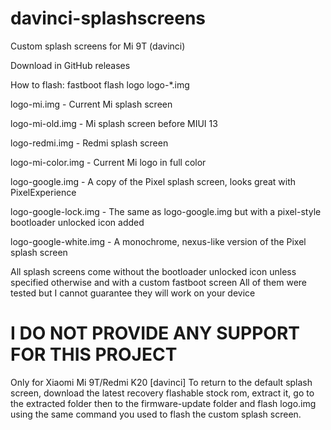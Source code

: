 # davinci-splashscreens
Custom splash screens for Mi 9T (davinci)

Download in GitHub releases

How to flash: fastboot flash logo logo-*.img

logo-mi.img - Current Mi splash screen

logo-mi-old.img - Mi splash screen before MIUI 13

logo-redmi.img - Redmi splash screen

logo-mi-color.img - Current Mi logo in full color

logo-google.img - A copy of the Pixel splash screen, looks great with PixelExperience

logo-google-lock.img - The same as logo-google.img but with a pixel-style bootloader unlocked icon added

logo-google-white.img - A monochrome, nexus-like version of the Pixel splash screen

All splash screens come without the bootloader unlocked icon unless specified otherwise and with a custom fastboot screen
All of them were tested but I cannot guarantee they will work on your device
# I DO NOT PROVIDE ANY SUPPORT FOR THIS PROJECT
Only for Xiaomi Mi 9T/Redmi K20 [davinci]
To return to the default splash screen, download the latest recovery flashable stock rom, extract it, go to the extracted folder then to the firmware-update folder and flash logo.img using the same command you used to flash the custom splash screen.
